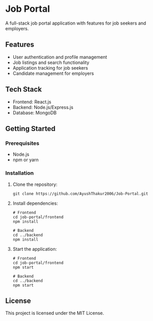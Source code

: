 ﻿# Job Portal

A full-stack job portal application with features for job seekers and employers.

## Features

- User authentication and profile management
- Job listings and search functionality
- Application tracking for job seekers
- Candidate management for employers

## Tech Stack

- Frontend: React.js
- Backend: Node.js/Express.js
- Database: MongoDB

## Getting Started

### Prerequisites

- Node.js
- npm or yarn

### Installation

1. Clone the repository:
   ```
   git clone https://github.com/AyushThakur2006/Job-Portal.git
   ```

2. Install dependencies:
   ```
   # Frontend
   cd job-portal/frontend
   npm install

   # Backend
   cd ../backend
   npm install
   ```

3. Start the application:
   ```
   # Frontend
   cd job-portal/frontend
   npm start

   # Backend
   cd ../backend
   npm start
   ```

## License

This project is licensed under the MIT License.
